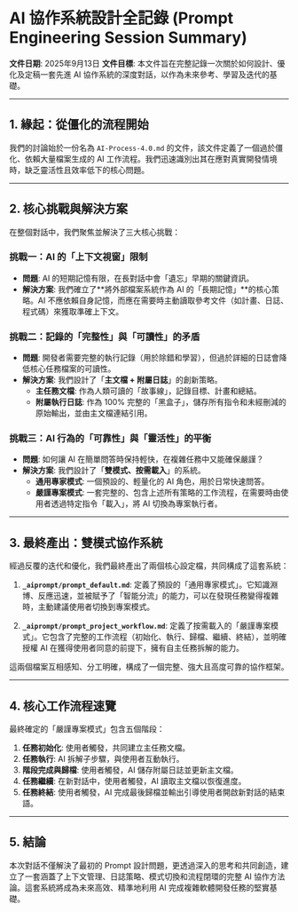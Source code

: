 # AI 協作系統設計全記錄 (Prompt Engineering Session Summary)

**文件日期**: 2025年9月13日
**文件目標**: 本文件旨在完整記錄一次關於如何設計、優化及定稿一套先進 AI 協作系統的深度對話，以作為未來參考、學習及迭代的基礎。

---

## 1. 緣起：從僵化的流程開始

我們的討論始於一份名為 `AI-Process-4.0.md` 的文件，該文件定義了一個過於僵化、依賴大量檔案生成的 AI 工作流程。我們迅速識別出其在應對真實開發情境時，缺乏靈活性且效率低下的核心問題。

---

## 2. 核心挑戰與解決方案

在整個對話中，我們聚焦並解決了三大核心挑戰：

### 挑戰一：AI 的「上下文視窗」限制
- **問題**: AI 的短期記憶有限，在長對話中會「遺忘」早期的關鍵資訊。
- **解決方案**: 我們確立了**將外部檔案系統作為 AI 的「長期記憶」**的核心策略。AI 不應依賴自身記憶，而應在需要時主動讀取參考文件（如計畫、日誌、程式碼）來獲取準確上下文。

### 挑戰二：記錄的「完整性」與「可讀性」的矛盾
- **問題**: 開發者需要完整的執行記錄（用於除錯和學習），但過於詳細的日誌會降低核心任務檔案的可讀性。
- **解決方案**: 我們設計了「**主文檔 + 附屬日誌**」的創新策略。
    - **主任務文檔**: 作為人類可讀的「故事線」，記錄目標、計畫和總結。
    - **附屬執行日誌**: 作為 100% 完整的「黑盒子」，儲存所有指令和未經刪減的原始輸出，並由主文檔連結引用。

### 挑戰三：AI 行為的「可靠性」與「靈活性」的平衡
- **問題**: 如何讓 AI 在簡單問答時保持輕快，在複雜任務中又能確保嚴謹？
- **解決方案**: 我們設計了「**雙模式、按需載入**」的系統。
    - **通用專家模式**: 一個預設的、輕量化的 AI 角色，用於日常快速問答。
    - **嚴謹專案模式**: 一套完整的、包含上述所有策略的工作流程，在需要時由使用者透過特定指令「載入」，將 AI 切換為專案執行者。

---

## 3. 最終產出：雙模式協作系統

經過反覆的迭代和優化，我們最終產出了兩個核心設定檔，共同構成了這套系統：

1.  **`_aiprompt/prompt_default.md`**: 定義了預設的「通用專家模式」。它知識淵博、反應迅速，並被賦予了「智能分流」的能力，可以在發現任務變得複雜時，主動建議使用者切換到專案模式。

2.  **`_aiprompt/prompt_project_workflow.md`**: 定義了按需載入的「嚴謹專案模式」。它包含了完整的工作流程（初始化、執行、歸檔、繼續、終結），並明確授權 AI 在獲得使用者同意的前提下，擁有自主任務拆解的能力。

這兩個檔案互相感知、分工明確，構成了一個完整、強大且高度可靠的協作框架。

---

## 4. 核心工作流程速覽

最終確定的「嚴謹專案模式」包含五個階段：
1.  **任務初始化**: 使用者觸發，共同建立主任務文檔。
2.  **任務執行**: AI 拆解子步驟，與使用者互動執行。
3.  **階段完成與歸檔**: 使用者觸發，AI 儲存附屬日誌並更新主文檔。
4.  **任務繼續**: 在新對話中，使用者觸發，AI 讀取主文檔以恢復進度。
5.  **任務終結**: 使用者觸發，AI 完成最後歸檔並輸出引導使用者開啟新對話的結束語。

---

## 5. 結論

本次對話不僅解決了最初的 Prompt 設計問題，更透過深入的思考和共同創造，建立了一套涵蓋了上下文管理、日誌策略、模式切換和流程閉環的完整 AI 協作方法論。這套系統將成為未來高效、精準地利用 AI 完成複雜軟體開發任務的堅實基礎。
